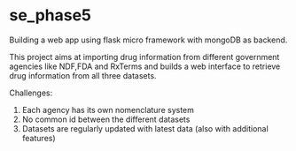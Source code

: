 se_phase5
=========

Building a web app using flask micro framework with mongoDB as backend.

This project aims at importing drug information from different government agencies like NDF,FDA and RxTerms and 
builds a web interface to retrieve drug information from all three datasets.

Challenges:
1. Each agency has its own nomenclature system
2. No common id between the different datasets
3. Datasets are regularly updated with latest data (also with additional features)
